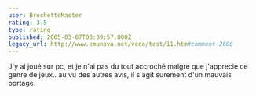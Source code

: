 ```yaml
---
user: BrochetteMaster
rating: 3.5
type: rating
published: 2005-03-07T00:39:57.000Z
legacy_url: http://www.emunova.net/veda/test/11.htm#comment-2686
---
```

J'y ai joué sur pc, et je n'ai pas du tout accroché malgré que j'apprecie ce genre de jeux.. au vu des autres avis, il s'agit surement d'un mauvais portage.